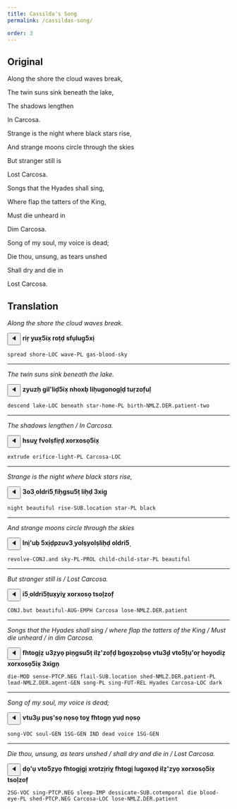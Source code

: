 ```yaml
---
title: Cassilda's Song
permalink: /cassildas-song/

order: 3
---
```


## Original

Along the shore the cloud waves break,

The twin suns sink beneath the lake,

The shadows lengthen

In Carcosa.

Strange is the night where black stars rise,

And strange moons circle through the skies

But stranger still is

Lost Carcosa.

Songs that the Hyades shall sing,

Where flap the tatters of the King,

Must die unheard in

Dim Carcosa.

Song of my soul, my voice is dead;

Die thou, unsung, as tears unshed

Shall dry and die in

Lost Carcosa.

## Translation

_Along the shore the cloud waves break._

<span class='spoken btnOnly'> <button class='speak' type='button' data-ipa='ɻiɻ̣ jux̣ʃix̣ ɻʌθ̣ð̣ sfụɮuɣ̣ʃxị'>🔈</button>  </span> <strong>riṛ yux̣5ix̣ roṭḍ sfụlug̣5xị</strong>

`spread shore-LOC wave-PL gas-blood-sky`

---

_The twin suns sink beneath the lake._

<span class='spoken btnOnly'> <button class='speak' type='button' data-ipa='zjuzχ̣ ɣiɮʔɮið̣ʃix̣ nχʌxβ̣ ɮiχ̣uɣənəɣɮ̣ð̣ θuɻ̣zəf̣uɮ̣'>🔈</button>  </span> <strong>zyuzḥ gil'liḍ5ix̣ nhoxḅ liḥugonogḷḍ tuṛzof̣uḷ</strong>

`descend lake-LOC beneath star-home-PL birth-NMLZ.DER.patient-two`

---

_The shadows lengthen / In Carcosa._

<span class='spoken btnOnly'> <button class='speak' type='button' data-ipa='χsuj̣ fvʌɮṣfiɻ̣ð̣ xʌɻxəsə̣ʃix̣'>🔈</button>  </span> <strong>hsuỵ fvolṣfiṛḍ xorxosọ5ix̣</strong>

`extrude orifice-light-PL Carcosa-LOC`

---

_Strange is the night where black stars rise,_

<span class='spoken btnOnly'> <button class='speak' type='button' data-ipa='ʒʌʒ̣ ʌɮðɻiʃ̣ fiχ̣ɣsuʃθ̣ ɮiχ̣ð̣ ʒxiɣ̣'>🔈</button>  </span> <strong>3o3̣ oldri5̣ fiḥgsu5ṭ liḥḍ 3xig̣</strong>

`night beautiful rise-SUB.location star-PL black`

---

_And strange moons circle through the skies_

<span class='spoken btnOnly'> <button class='speak' type='button' data-ipa='ɮnịʔuβ̣ ʃxịð̣ɸzuvʒ̣ jʌɮṣjəɮṣɮiχ̣ð̣ ʌɮðɻiʃ̣'>🔈</button>  </span> <strong>lnị'uḅ 5xịḍpzuv3̣ yolṣyolṣliḥḍ oldri5̣</strong>

`revolve-CONJ.and sky-PL-PROL child-child-star-PL beautiful`

---

_But stranger still is / Lost Carcosa._

<span class='spoken btnOnly'> <button class='speak' type='button' data-ipa='iʃ̣ ʌɮðɻiʃ̣θux̣jij̣ xʌɻxəsə̣ θsʌɮ̣zəf̣'>🔈</button>  </span> <strong>i5̣ oldri5̣tux̣yiỵ xorxosọ tsoḷzof̣</strong>

`CONJ.but beautiful-AUG-EMPH Carcosa lose-NMLZ.DER.patient`

---

_Songs that the Hyades shall sing / where flap the tatters of the King / Must die unheard / in dim Carcosa._

<span class='spoken btnOnly'> <button class='speak' type='button' data-ipa='fχθʌɣịẓ uʒ̣zjə̣ ɸiṇɣsuʃθ̣ iɮẓʔzəf̣ð̣ βɣʌx̣zəβ̣sə̣ vθuʒ̣ð̣ vθʌʃ̣θụʔəɻ̣ χʌjəðiẓ xʌɻxəsə̣ʃix̣ ʒxiɣṇ'>🔈</button>  </span> <strong>fhtogịẓ u3̣zyọ piṇgsu5ṭ ilẓ'zof̣ḍ bgox̣zoḅsọ vtu3̣ḍ vto5̣tụ'oṛ hoyodiẓ xorxosọ5ix̣ 3xigṇ</strong>

`die-MOD sense-PTCP.NEG flail-SUB.location shed-NMLZ.DER.patient-PL lead-NMLZ.DER.agent-GEN song-PL sing-FUT-REL Hyades Carcosa-LOC dark`

---

_Song of my soul, my voice is dead;_

<span class='spoken btnOnly'> <button class='speak' type='button' data-ipa='vθuʒ̣ụ ɸuṣʔsə̣ nʌ̣sə̣ θʌj̣ fχθʌɣṇ juð̣ nʌ̣sə̣'>🔈</button>  </span> <strong>vtu3̣ụ puṣ'sọ nọsọ toỵ fhtogṇ yuḍ nọsọ</strong>

`song-VOC soul-GEN 1SG-GEN IND dead voice 1SG-GEN`

---

_Die thou, unsung, as tears unshed / shall dry and die in / Lost Carcosa._

<span class='spoken btnOnly'> <button class='speak' type='button' data-ipa='ðʌ̣ʔụ vθʌʃ̣zjə̣ fχθʌɣịɣị xɻʌθzịɻij̣ fχθʌɣị ɮuɣ̣əxə̣ð̣ iɮẓʔzjə̣ xʌɻxəsə̣ʃix̣ θsʌɮ̣zəf̣'>🔈</button>  </span> <strong>dọ'ụ vto5̣zyọ fhtogịgị xrotzịriỵ fhtogị lug̣oxọḍ ilẓ'zyọ xorxosọ5ix̣ tsoḷzof̣</strong>

`2SG-VOC sing-PTCP.NEG sleep-IMP dessicate-SUB.cotemporal die blood-eye-PL shed-PTCP.NEG Carcosa-LOC lose-NMLZ.DER.patient`
